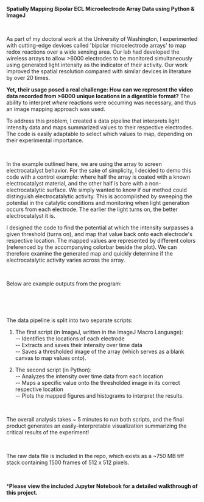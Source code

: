 **Spatially Mapping Bipolar ECL Microelectrode Array Data using Python & ImageJ**

<br>

As part of my doctoral work at the University of Washington, I experimented with cutting-edge devices called 'bipolar microelectrode arrays' to map redox reactions over a wide sensing area. Our lab had developed the wireless arrays to allow >6000 electrodes to be monitored simultaneously using generated light intensity as the indicator of their activity. Our work improved the spatial resolution compared with similar devices in literature by over 20 times. 


**Yet, their usage posed a real challenge: How can we represent the video data recorded from >6000 unique locations in a digestible format?** The ability to interpret _where_ reactions were occurring was necessary, and thus an image mapping approach was used. 


To address this problem, I created a data pipeline that interprets light intensity data and maps summarized values to their respective electrodes. The code is easily adaptable to select which values to map, depending on their experimental importance. 

<br>

In the example outlined here, we are using the array to screen electrocatalyst behavior. For the sake of simplicity, I decided to demo this code with a control example: where half the array is coated with a known electrocatalyst material, and the other half is bare with a non-electrocatalytic surface. We simply wanted to know if our method could distinguish electrocatalytic activity. This is accomplished by sweeping the potential in the catalytic conditions and monitoring when light generation occurs from each electrode. The earlier the light turns on, the better electrocatalyst it is. 


I designed the code to find the potential at which the intensity surpasses a given threshold (turns on), and map that value back onto each electrode's respective location. The mapped values are represented by different colors (referenced by the accompanying colorbar beside the plot). We can therefore examine the generated map and quickly determine if the electrocatalytic activity varies across the array.





<br>

Below are example outputs from the program:
<Brightfield of Array>
<Blank thresholded Image>
<Mapped Thresholded Image>
<histogram mV result> 
  
 <br>
 <br>
 <br>
 

The data pipeline is split into two separate scripts: 

1. The first script (in ImageJ, written in the ImageJ Macro Language): <br>
 -- Identifies the locations of each electrode <br>
 -- Extracts and saves their intensity over time data <br>
 -- Saves a thresholded image of the array (which serves as a blank canvas to map values onto). <br>

2. The second script (in Python): <br>
 -- Analyzes the intensity over time data from each location <br>
 -- Maps a specific value onto the thresholded image in its correct respective location <br>
 -- Plots the mapped figures and histograms to interpret the results. <br>

<br>

The overall analysis takes ~ 5 minutes to run both scripts, and the final product generates an easily-interpretable visualization summarizing the critical results of the experiment!

<br>

The raw data file is included in the repo, which exists as a ~750 MB tiff stack containing 1500 frames of 512 x 512 pixels.

<br> 


***Please view the included Jupyter Notebook for a detailed walkthrough of this project.**

